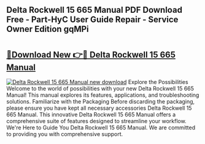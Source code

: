 ## Delta Rockwell 15 665 Manual PDF Download Free - Part-HyC User Guide Repair - Service Owner Edition gqMPi

# <h2><a href="http://bc86074.oget.top/?id=Delta+Rockwell+15+665+Manual">🔗Download New 👉🔴 Delta Rockwell 15 665 Manual</a></h2>

[![Delta Rockwell 15 665 Manual new download](https://i.imgur.com/5g1atiW.png)](http://bc86074.oget.top/?id=Delta+Rockwell+15+665+Manual)
Explore the Possibilities Welcome to the world of possibilities with your new Delta Rockwell 15 665 Manual! This manual explores its features, applications, and troubleshooting solutions. Familiarize with the Packaging Before discarding the packaging, please ensure you have kept all necessary accessories Delta Rockwell 15 665 Manual. This innovative Delta Rockwell 15 665 Manual offers a comprehensive suite of features designed to streamline your workflow. We're Here to Guide You Delta Rockwell 15 665 Manual. We are committed to providing you with comprehensive support.
